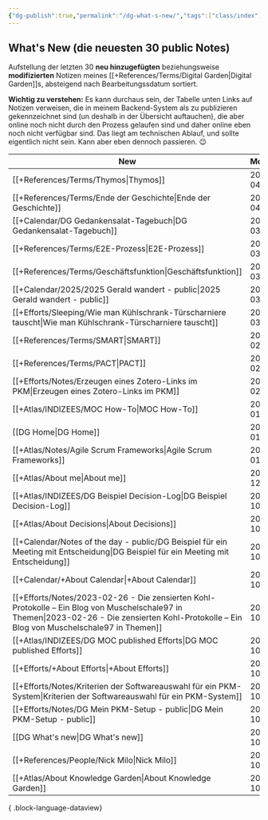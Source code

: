 ```yaml
---
{"dg-publish":true,"permalink":"/dg-what-s-new/","tags":["class/index"]}
---
```


## What's New (die neuesten 30 public Notes)
Aufstellung der letzten 30 **neu hinzugefügten** beziehungsweise **modifizierten** Notizen meines [[+References/Terms/Digital Garden\|Digital Garden]]s, absteigend nach Bearbeitungssdatum sortiert. 

**Wichtig zu verstehen:** Es kann durchaus sein, der Tabelle unten Links auf Notizen verweisen, die in meinem Backend-System als zu publizieren gekennzeichnet sind (un deshalb in der Übersicht auftauchen), die aber  online noch nicht durch den Prozess gelaufen sind und daher online eben noch nicht verfügbar sind. 
Das liegt am technischen Ablauf, und sollte eigentlich nicht sein. Kann aber eben dennoch passieren. 😉 


| New                                                                                                                                                                                              | Modified   | Ort                                 |
| ------------------------------------------------------------------------------------------------------------------------------------------------------------------------------------------------ | ---------- | ----------------------------------- |
| [[+References/Terms/Thymos\|Thymos]]                                                                                                                                                          | 2025-04-02 | +References/Terms                   |
| [[+References/Terms/Ende der Geschichte\|Ende der Geschichte]]                                                                                                                                | 2025-04-02 | +References/Terms                   |
| [[+Calendar/DG Gedankensalat-Tagebuch\|DG Gedankensalat-Tagebuch]]                                                                                                                            | 2025-03-27 | +Calendar                           |
| [[+References/Terms/E2E-Prozess\|E2E-Prozess]]                                                                                                                                                | 2025-03-27 | +References/Terms                   |
| [[+References/Terms/Geschäftsfunktion\|Geschäftsfunktion]]                                                                                                                                    | 2025-03-27 | +References/Terms                   |
| [[+Calendar/2025/2025 Gerald wandert - public\|2025 Gerald wandert - public]]                                                                                                                 | 2025-03-25 | +Calendar/2025                      |
| [[+Efforts/Sleeping/Wie man Kühlschrank-Türscharniere tauscht\|Wie man Kühlschrank-Türscharniere tauscht]]                                                                                    | 2025-03-25 | +Efforts/Sleeping                   |
| [[+References/Terms/SMART\|SMART]]                                                                                                                                                            | 2025-02-18 | +References/Terms                   |
| [[+References/Terms/PACT\|PACT]]                                                                                                                                                              | 2025-02-18 | +References/Terms                   |
| [[+Efforts/Notes/Erzeugen eines Zotero-Links im PKM\|Erzeugen eines Zotero-Links im PKM]]                                                                                                     | 2025-02-01 | +Efforts/Notes                      |
| [[+Atlas/INDIZEES/MOC How-To\|MOC How-To]]                                                                                                                                                    | 2025-01-28 | +Atlas/INDIZEES                     |
| [[DG Home\|DG Home]]                                                                                                                                                                          | 2025-01-25 |                                     |
| [[+Atlas/Notes/Agile Scrum Frameworks\|Agile Scrum Frameworks]]                                                                                                                               | 2025-01-25 | +Atlas/Notes                        |
| [[+Atlas/About me\|About me]]                                                                                                                                                                 | 2024-12-05 | +Atlas                              |
| [[+Atlas/INDIZEES/DG Beispiel Decision-Log\|DG Beispiel Decision-Log]]                                                                                                                        | 2024-10-30 | +Atlas/INDIZEES                     |
| [[+Atlas/About Decisions\|About Decisions]]                                                                                                                                                   | 2024-10-30 | +Atlas                              |
| [[+Calendar/Notes of the day - public/DG Beispiel für ein Meeting mit Entscheidung\|DG Beispiel für ein Meeting mit Entscheidung]]                                                            | 2024-10-30 | +Calendar/Notes of the day - public |
| [[+Calendar/+About Calendar\|+About Calendar]]                                                                                                                                                | 2024-10-27 | +Calendar                           |
| [[+Efforts/Notes/2023-02-26 - Die zensierten Kohl-Protokolle – Ein Blog von Muschelschale97 in Themen\|2023-02-26 - Die zensierten Kohl-Protokolle – Ein Blog von Muschelschale97 in Themen]] | 2024-10-27 | +Efforts/Notes                      |
| [[+Atlas/INDIZEES/DG MOC published Efforts\|DG MOC published Efforts]]                                                                                                                        | 2024-10-27 | +Atlas/INDIZEES                     |
| [[+Efforts/+About Efforts\|+About Efforts]]                                                                                                                                                   | 2024-10-27 | +Efforts                            |
| [[+Efforts/Notes/Kriterien der Softwareauswahl für ein PKM-System\|Kriterien der Softwareauswahl für ein PKM-System]]                                                                         | 2024-10-27 | +Efforts/Notes                      |
| [[+Efforts/Notes/DG Mein PKM-Setup - public\|DG Mein PKM-Setup - public]]                                                                                                                     | 2024-10-27 | +Efforts/Notes                      |
| [[DG What's new\|DG What's new]]                                                                                                                                                              | 2024-10-27 |                                     |
| [[+References/People/Nick Milo\|Nick Milo]]                                                                                                                                                   | 2024-10-20 | +References/People                  |
| [[+Atlas/About Knowledge Garden\|About Knowledge Garden]]                                                                                                                                     | 2024-10-20 | +Atlas                              |

{ .block-language-dataview}


